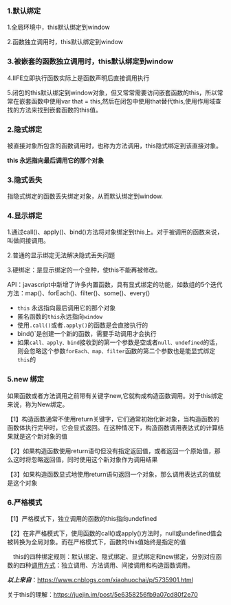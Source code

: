 ### 1.默认绑定

1.全局环境中，this默认绑定到window

2.函数独立调用时，this默认绑定到window

### 3.被嵌套的函数独立调用时，this默认绑定到window

4.IIFE立即执行函数实际上是函数声明后直接调用执行

5.闭包的this默认绑定到window对象，但又常常需要访问嵌套函数的this，所以常常在嵌套函数中使用var that = this,然后在闭包中使用that替代this,使用作用域查找的方法来找到嵌套函数的this值。

### 2.隐式绑定

被直接对象所包含的函数调用时，也称为方法调用，this隐式绑定到该直接对象。

**this 永远指向最后调用它的那个对象**

### 3.隐式丢失

指隐式绑定的函数丢失绑定对象，从而默认绑定到window.

### 4.显示绑定

1.通过call()、apply()、bind()方法将对象绑定到this上。对于被调用的函数来说，叫做间接调用。

2.普通的显示绑定无法解决隐式丢失问题

3.硬绑定：是显示绑定的一个变种，使this不能再被修改。

API：javascript中新增了许多内置函数，具有显式绑定的功能，如数组的5个迭代方法：map()、forEach()、filter()、some()、every()

- `this` 永远指向最后调用它的那个对象
- 匿名函数的`this`永远指向`window`
- 使用`.call()`或者`.apply()`的函数是会直接执行的
- bind()`是创建一个新的函数，需要手动调用才会执行
- 如果`call、apply、bind`接收到的第一个参数是空或者`null、undefined`的话，则会忽略这个参数`forEach、map、filter`函数的第二个参数也是能显式绑定`this`的



### 5.new 绑定

如果函数或者方法调用之前带有关键字new,它就构成构造函数调用。对于this绑定来说，称为New绑定。

【1】构造函数通常不使用return关键字，它们通常初始化新对象，当构造函数的函数体执行完毕时，它会显式返回。在这种情况下，构造函数调用表达式的计算结果就是这个新对象的值

【2】如果构造函数使用return语句但没有指定返回值，或者返回一个原始值，那么这时将忽略返回值，同时使用这个新对象作为调用结果

【3】如果构造函数显式地使用return语句返回一个对象，那么调用表达式的值就是这个对象

### 6.严格模式

【1】严格模式下，独立调用的函数的this指向undefined

【2】在非严格模式下，使用函数的call()或apply()方法时，null或undefined值会被转换为全局对象。而在严格模式下，函数的this值始终是指定的值

　this的四种绑定规则：默认绑定、隐式绑定、显式绑定和new绑定，分别对应函数的四种[调用方式](http://www.cnblogs.com/xiaohuochai/p/5702813.html#anchor3)：独立调用、方法调用、间接调用和构造函数调用。

***以上来自***：https://www.cnblogs.com/xiaohuochai/p/5735901.html

关于this的理解：https://juejin.im/post/5e6358256fb9a07cd80f2e70